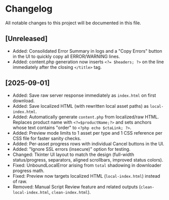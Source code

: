 # Changelog

All notable changes to this project will be documented in this file.

## [Unreleased]
 - Added: Consolidated Error Summary in logs and a "Copy Errors" button in the UI to quickly copy all ERROR/WARNING lines.
 - Added: content.php generation now inserts `<?= $headers; ?>` on the line immediately after the closing `</title>` tag.

## [2025-09-01]

- Added: Save raw server response immediately as `index.html` on first download.
- Added: Save localized HTML (with rewritten local asset paths) as `local-index.html`.
- Added: Automatically generate `content.php` from localized/raw HTML. Replaces product name with `<?=$productName;?>` and sets anchors whose text contains "order" to `<?php echo $ctaLink; ?>`.
- Added: Preview mode limits to 1 asset per type and 1 CSS reference per CSS file for faster sanity checks.
- Added: Per-asset progress rows with individual Cancel buttons in the UI.
- Added: "Ignore SSL errors (insecure)" option for testing.
- Changed: Tkinter UI layout to match the design (full-width status/progress, separators, aligned scrollbars, improved status colors).
- Fixed: UnboundLocalError arising from `total` shadowing in downloader progress math.
- Fixed: Preview now targets localized HTML (`local-index.html`) instead of raw.
- Removed: Manual Script Review feature and related outputs (`clean-local-index.html`, `clean-index.html`).
